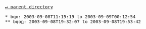 <pre>
  <a href="../">&#x21b5; parent directory</a>
  
  * bqo: 2003-09-08T11:15:19 to 2003-09-09T00:12:54
  ** bqo<a href="n">n</a>: 2003-09-08T19:32:07 to 2003-09-08T19:53:42
</pre>
